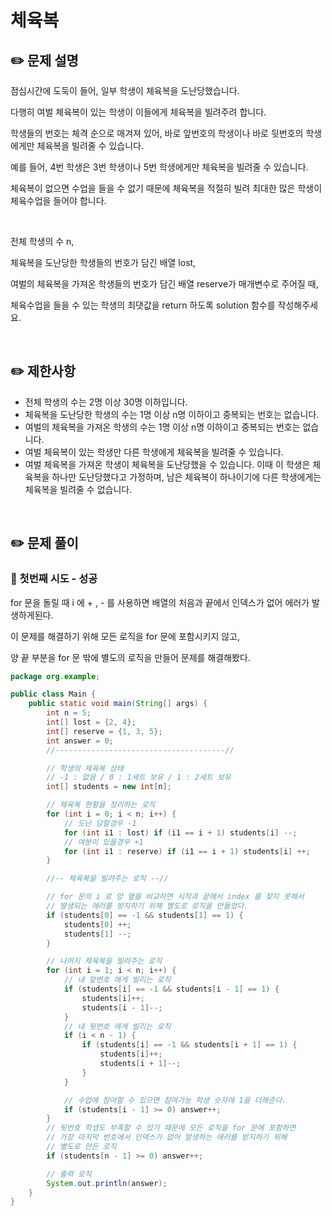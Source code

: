 # 체육복

## ✏️ **문제 설명**

점심시간에 도둑이 들어, 일부 학생이 체육복을 도난당했습니다. 

다행히 여벌 체육복이 있는 학생이 이들에게 체육복을 빌려주려 합니다. 

학생들의 번호는 체격 순으로 매겨져 있어, 바로 앞번호의 학생이나 바로 뒷번호의 학생에게만 체육복을 빌려줄 수 있습니다. 

예를 들어, 4번 학생은 3번 학생이나 5번 학생에게만 체육복을 빌려줄 수 있습니다. 

체육복이 없으면 수업을 들을 수 없기 때문에 체육복을 적절히 빌려 최대한 많은 학생이 체육수업을 들어야 합니다.

<br>

전체 학생의 수 n, 

체육복을 도난당한 학생들의 번호가 담긴 배열 lost, 

여벌의 체육복을 가져온 학생들의 번호가 담긴 배열 reserve가 매개변수로 주어질 때, 

체육수업을 들을 수 있는 학생의 최댓값을 return 하도록 solution 함수를 작성해주세요.

<br>

## ✏️ 제한사항

- 전체 학생의 수는 2명 이상 30명 이하입니다.
- 체육복을 도난당한 학생의 수는 1명 이상 n명 이하이고 중복되는 번호는 없습니다.
- 여벌의 체육복을 가져온 학생의 수는 1명 이상 n명 이하이고 중복되는 번호는 없습니다.
- 여벌 체육복이 있는 학생만 다른 학생에게 체육복을 빌려줄 수 있습니다.
- 여벌 체육복을 가져온 학생이 체육복을 도난당했을 수 있습니다. 이때 이 학생은 체육복을 하나만 도난당했다고 가정하며, 남은 체육복이 하나이기에 다른 학생에게는 체육복을 빌려줄 수 없습니다.

<br>

## ✏️ 문제 풀이

### 📍 첫번째 시도 - 성공

for 문을 돌릴 때 i 에 + , - 를 사용하면 배열의 처음과 끝에서 인덱스가 없어 에러가 발생하게된다.

이 문제를 해결하기 위해 모든 로직을 for 문에 포함시키지 않고,

양 끝 부분을 for 문 밖에 별도의 로직을 만들어 문제를 해결해봤다.

```java
package org.example;

public class Main {
    public static void main(String[] args) {
        int n = 5;
        int[] lost = {2, 4};
        int[] reserve = {1, 3, 5};
        int answer = 0;
        //--------------------------------------//

        // 학생의 체육복 상태
        // -1 : 없음 / 0 : 1세트 보유 / 1 : 2세트 보유
        int[] students = new int[n];

        // 체육복 현황을 정리하는 로직
        for (int i = 0; i < n; i++) {
            // 도난 당할경우 -1
            for (int i1 : lost) if (i1 == i + 1) students[i] --;
            // 여분이 있을경우 +1
            for (int i1 : reserve) if (i1 == i + 1) students[i] ++;
        }

        //-- 체육복을 빌려주는 로직 --//

        // for 문의 i 로 양 옆을 비교하면 시작과 끝에서 index 를 찾지 못해서
        // 발생되는 에러를 방지하기 위해 별도로 로직을 만들었다.
        if (students[0] == -1 && students[1] == 1) {
            students[0] ++;
            students[1] --;
        }

        // 나머지 체육복을 빌려주는 로직
        for (int i = 1; i < n; i++) {
            // 내 앞번호 에게 빌리는 로직
            if (students[i] == -1 && students[i - 1] == 1) {
                students[i]++;
                students[i - 1]--;
            }
            // 내 뒷번호 에게 빌리는 로직
            if (i < n - 1) {
                if (students[i] == -1 && students[i + 1] == 1) {
                    students[i]++;
                    students[i + 1]--;
                }
            }

            // 수업에 참여할 수 있으면 참여가능 학생 숫자에 1을 더해준다.
            if (students[i - 1] >= 0) answer++;
        }
        // 뒷번호 학생도 부족할 수 있기 때문에 모든 로직을 for 문에 포함하면
        // 가장 마지막 번호에서 인덱스가 없어 발생하는 에러를 방지하기 위해
        // 별도로 만든 로직
        if (students[n - 1] >= 0) answer++;

        // 출력 로직
        System.out.println(answer);
    }
}
```